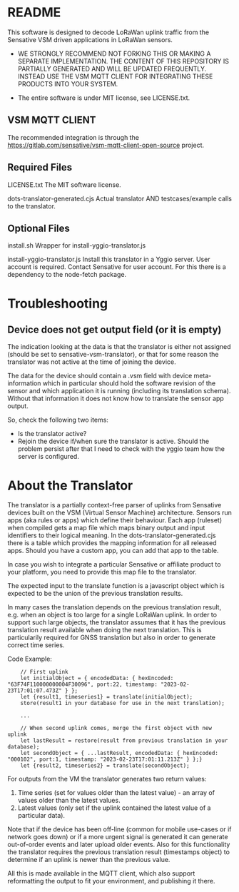 # README

This software is designed to decode LoRaWan uplink traffic from the Sensative VSM driven applications in LoRaWan sensors.

* WE STRONGLY RECOMMEND NOT FORKING THIS OR MAKING A SEPARATE IMPLEMENTATION. THE CONTENT OF THIS REPOSITORY IS PARTIALLY
GENERATED AND WILL BE UPDATED FREQUENTLY. INSTEAD USE THE VSM MQTT CLIENT FOR INTEGRATING THESE PRODUCTS INTO YOUR SYSTEM.

* The entire software is under MIT license, see LICENSE.txt.

## VSM MQTT CLIENT

The recommended integration is through the https://gitlab.com/sensative/vsm-mqtt-client-open-source project.

## Required Files

LICENSE.txt
    The MIT software license.

dots-translator-generated.cjs
    Actual translator AND testcases/example calls to the translator.

## Optional Files 

install.sh
    Wrapper for install-yggio-translator.js

install-yggio-translator.js
    Install this translator in a Yggio server. User account is required. Contact Sensative for user account.
    For this there is a dependency to the node-fetch package.


# Troubleshooting

## Device does not get output field (or it is empty)

The indication looking at the data is that the translator is either not assigned (should be set to sensative-vsm-translator), or that for some reason the translator was not active at the time of joining the device.

The data for the device should contain a .vsm field with device meta-information which in particular should hold the software revision of the sensor and which application it is running (including its translation schema). Without that information it does not know how to translate the sensor app output.

So, check the following two items:
* Is the translator active?
* Rejoin the device if/when sure the translator is active.
Should the problem persist after that I need to check with the yggio team how the server is configured.



# About the Translator
The translator is a partially context-free parser of uplinks from Sensative devices built on the VSM (Virtual Sensor Machine) architecture.
Sensors run apps (aka rules or apps) which define their behaviour. Each app (ruleset) when compiled gets a map file which maps binary 
output and input identifiers to their logical meaning. In the dots-translator-generated.cjs there is a table which provides the mapping 
information for all released apps. Should you have a custom app, you can add that app to the table.

In case you wish to integrate a particular Sensative or affiliate product to your platform, you need to provide this map file to the translator. 

The expected input to the translate function is a javascript object which is expected to be the union of the previous translation results.

In many cases the translation depends on the previous translation result, e.g. when an object is too large for a single LoRaWan uplink. In order to support such large 
objects, the translator assumes that it has the previous translation result available when doing the next translation. This is particularily required for GNSS translation 
but also in order to generate correct time series.

Code Example: 

```
    // First uplink
    let initialObject = { encodedData: { hexEncoded: "63F74F110000000004F30096", port:22, timestamp: "2023-02-23T17:01:07.473Z" } };
    let {result1, timeseries1} = translate(initialObject);
    store(result1 in your database for use in the next translation);

    ...

    // When second uplink comes, merge the first object with new uplink
    let lastResult = restore(result from previous translation in your database);
    let secondObject = { ...lastResult, encodedData: { hexEncoded: "000102", port:1, timestamp: "2023-02-23T17:01:11.213Z" } };}
    let {result2, timeseries2} = translate(secondObject);
```


For outputs from the VM the translator generates two return values:
1. Time series (set for values older than the latest value) - an array of values older than the latest values.
2. Latest values (only set if the uplink contained the latest value of a particular data).

Note that if the device has been off-line (common for mobile use-cases or if network goes down) or if a more urgent signal is generated it can generate out-of-order events and later upload older events.
Also for this functionality the translator requires the previous translation result (timestamps object) to determine if an uplink is newer than the previous value.

All this is made available in the MQTT client, which also support reformatting the output to fit your environment, and publishing it there.


